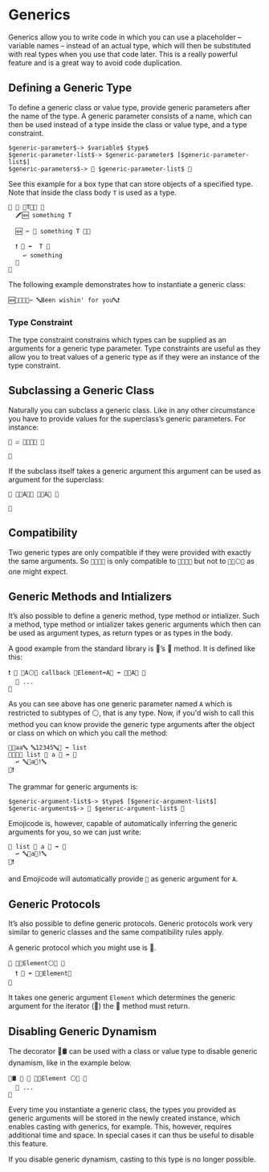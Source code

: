 # Generics

Generics allow you to write code in which you can use a placeholder – variable
names – instead of an actual type, which will then be substituted with real
types when you use that code later. This is a really powerful feature and is a
great way to avoid code duplication.

## Defining a Generic Type

To define a generic class or value type, provide generic parameters after
the name of the type. A generic parameter consists of a name, which can then be
used instead of a type inside the class or value type, and a type constraint.

```syntax
$generic-parameter$-> $variable$ $type$
$generic-parameter-list$-> $generic-parameter$ [$generic-parameter-list$]
$generic-parameters$-> 🐚 $generic-parameter-list$ 🍆
```

See this example for a box type that can store objects of a specified type. Note
that inside the class body `T` is used as a type.

```
🐇 🎁 🐚T🔵🍆 🍇
  🖍🆕 something T

  🆕 ✂️ 🍼 something T 🍇🍉

  ❗️ 🎉 ➡️  T 🍇
    ↩️ something
  🍉
🍉
```

The following example demonstrates how to instantiate a generic class:

```
🆕🎁🐚🔡🍆✂️ 🔤Been wishin' for you🔤❗
```

### Type Constraint

The type constraint constrains which types can be supplied as an arguments for
a generic type parameter. Type constraints are useful as they allow you to
treat values of a generic type as if they were an instance of the type
constraint.

## Subclassing a Generic Class

Naturally you can subclass a generic class. Like in any other circumstance you
have to provide values for the superclass’s generic parameters. For instance:

```
🐇 ☑️ 🎁🐚🔡🍆 🍇

🍉
```

If the subclass itself takes a generic argument this argument can be used as
argument for the superclass:

```
🐇 🌟🐚A🔵🍆 🎁🐚A🍆 🍇

🍉
```

## Compatibility

Two generic types are only compatible if they were provided with exactly the
same arguments. So `🍨🐚🔡🍆` is only compatible to `🍨🐚🔡🍆` but not to
`🍨🐚⚪️🍆` as one might expect.

## Generic Methods and Intializers

It’s also possible to define a generic method, type method or intializer. Such a
method, type method or intializer takes generic arguments which then can be used
as argument types, as return types or as types in the body.

A good example from the standard library is 🍨’s 🐰 method. It is defined like
this:

```
❗️ 🐰 🐚A⚪🍆️ callback 🍇Element➡️A🍉 ➡️ 🍨🐚A🍆 🍇
  💭 ...
🍉
```

As you can see above has one generic parameter named `A` which is restricted
to subtypes of ⚪️, that is any type. Now, if you'd wish to call this method
you can know provide the generic type arguments after the object or class on
which on which you call the method:

```
🍿🔤aa🔤 🔤12345🔤🍆 ➡️ list
🐰🐚🔡🍆 list 🍇 a 🔡 ➡️ 🔡
  ↩️ 🔤🧲a🧲!🔤
🍉❗️
```

The grammar for generic arguments is:

```syntax
$generic-argument-list$-> $type$ [$generic-argument-list$]
$generic-arguments$-> 🐚 $generic-argument-list$ 🍆
```

Emojicode is, however, capable of automatically inferring the generic
arguments for you, so we can just write:

```
🐰 list 🍇 a 🔡 ➡️ 🔡
  ↩️ 🔤🧲a🧲!🔤
🍉❗️
```

and Emojicode will automatically provide `🔡` as generic argument for `A`.

## Generic Protocols

It’s also possible to define generic protocols. Generic protocols work
very similar to generic classes and the same compatibility rules apply.

A generic protocol which you might use is 🔂.

```
🐊 🔂🐚Element⚪🍆️ 🍇
  ❗️ 🍡 ➡️ 🍡🐚Element🍆
🍉
```

It takes one generic argument `Element` which determines the generic argument
for the iterator (🍡) the 🍡 method must return.

## Disabling Generic Dynamism

The decorator 🎍🛢 can be used with a class or value type to disable generic
dynamism, like in the example below.

```
🎍🛢 🔏 🐇 🍧🐚Element ⚪🍆️ 🍇
  💭 ...
🍉
```

Every time you instantiate a generic class, the types you provided as generic
arguments will be stored in the newly created instance, which enables casting
with generics, for example. This, however, requires additional time and space.
In special cases it can thus be useful to disable this feature.

If you disable generic dynamism, casting to this type is no longer possible.

